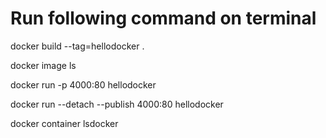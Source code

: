 
# Run following command on terminal

docker build --tag=hellodocker .

docker image ls

docker run -p 4000:80 hellodocker

docker run --detach --publish 4000:80 hellodocker

docker container lsdocker 
